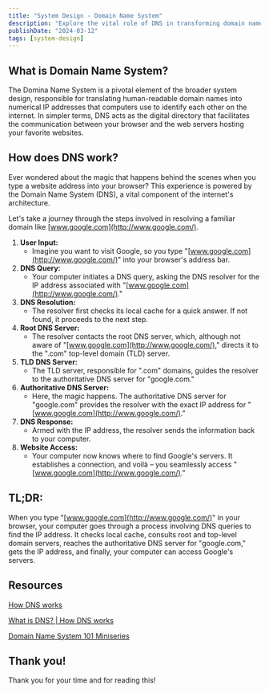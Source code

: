 ```yaml
---
title: "System Design - Domain Name System"
description: "Explore the vital role of DNS in transforming domain names into IP addresses. Learn the process from typing to accessing websites on the internet"
publishDate: "2024-03-12"
tags: [system-design]
---
```


## What is Domain Name System?

The Domina Name System is a pivotal element of the broader system design, responsible for translating human-readable domain names into numerical IP addresses that computers use to identify each other on the internet. In simpler terms, DNS acts as the digital directory that facilitates the communication between your browser and the web servers hosting your favorite websites.

## How does DNS work?

Ever wondered about the magic that happens behind the scenes when you type a website address into your browser? This experience is powered by the Domain Name System (DNS), a vital component of the internet's architecture.

Let's take a journey through the steps involved in resolving a familiar domain like [www.google.com](http://www.google.com/).

1. **User Input:**
   - Imagine you want to visit Google, so you type "[www.google.com](http://www.google.com/)" into your browser's address bar.
2. **DNS Query:**
   - Your computer initiates a DNS query, asking the DNS resolver for the IP address associated with "[www.google.com](http://www.google.com/)."
3. **DNS Resolution:**
   - The resolver first checks its local cache for a quick answer. If not found, it proceeds to the next step.
4. **Root DNS Server:**
   - The resolver contacts the root DNS server, which, although not aware of "[www.google.com](http://www.google.com/)," directs it to the ".com" top-level domain (TLD) server.
5. **TLD DNS Server:**
   - The TLD server, responsible for ".com" domains, guides the resolver to the authoritative DNS server for "google.com."
6. **Authoritative DNS Server:**
   - Here, the magic happens. The authoritative DNS server for "google.com" provides the resolver with the exact IP address for "[www.google.com](http://www.google.com/)."
7. **DNS Response:**
   - Armed with the IP address, the resolver sends the information back to your computer.
8. **Website Access:**
   - Your computer now knows where to find Google's servers. It establishes a connection, and voilà – you seamlessly access "[www.google.com](http://www.google.com/)."

## TL;DR:

When you type "[www.google.com](http://www.google.com/)" in your browser, your computer goes through a process involving DNS queries to find the IP address. It checks local cache, consults root and top-level domain servers, reaches the authoritative DNS server for "google.com," gets the IP address, and finally, your computer can access Google's servers.

## Resources

[How DNS works](https://howdns.works/)

[What is DNS? | How DNS works](https://www.cloudflare.com/en-gb/learning/dns/what-is-dns/)

[Domain Name System 101 Miniseries](https://www.youtube.com/watch?v=zEmUuNFBgN8&list=PLTk5ZYSbd9MhMmOiPhfRJNW7bhxHo4q-K)

## Thank you!

Thank you for your time and for reading this!
